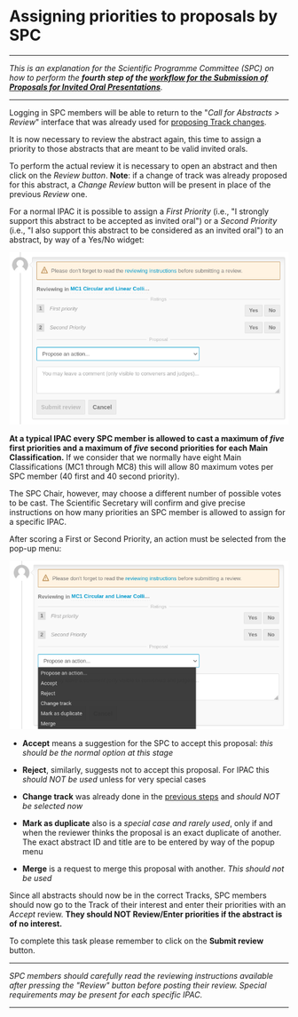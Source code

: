 # Assigning priorities to proposals by SPC

---

*This is an explanation for the Scientific Programme Committee (SPC) on how to perform the **fourth step of the [workflow for the Submission of Proposals for Invited Oral Presentations](intro.md#normal-ipac-workflow)**.*

---

Logging in SPC members will be able to return to the "*Call for Abstracts > Review*" interface that was already used for [proposing Track changes](SPCtrackreview.md).

It is now necessary to review the abstract again, this time to assign a priority to those abstracts that are meant to be valid invited orals.

To perform the actual review it is necessary to open an abstract and then click on the *Review button*. 
**Note**: if a change of track was already proposed for this abstract, a *Change Review* button will be present in place of the previous *Review* one. 

For a normal IPAC it is possible to assign a *First Priority* (i.e., "I strongly support this abstract to be accepted as invited oral") or a *Second Priority* (i.e., "I also support this abstract to be considered as an invited oral") to an abstract, by way of a Yes/No widget: 

![](img/ratings.png)

**At a typical IPAC every SPC member is allowed to cast a maximum of *five* first priorities and a maximum of *five* second priorities for each Main Classification.** If we consider that we normally have eight Main Classifications (MC1 through MC8) this will allow 80 maximum votes per SPC member (40 first and 40 second priority).

The SPC Chair, however, may choose a different number of possible votes to be cast. The Scientific Secretary will confirm and give precise instructions on how many priorities an SPC member is allowed to assign for a specific IPAC.



After scoring a First or Second Priority, an action must be selected from the pop-up menu:

![](img/action.png)

- **Accept** means a suggestion for the SPC to accept this proposal: *this should be the normal option at this stage*

- **Reject**, similarly, suggests not to accept this proposal. For IPAC this *should NOT be used* unless for very special cases

- **Change track** was already done in the [previous steps](SPCtrackreview.md) and *should NOT be selected now*

- **Mark as duplicate** also is a *special case and rarely used*, only if and when the reviewer thinks the proposal is an exact duplicate of another. The exact abstract ID and title are to be entered by way of the popup menu

- **Merge** is a request to merge this proposal with another. *This should not be used*

Since all abstracts should now be in the correct Tracks, SPC members should now go to the Track of their interest and enter their priorities with an *Accept* review. **They should NOT Review/Enter priorities if the abstract is of no interest.**

To complete this task please remember to click on the **Submit review** button.

---

*SPC members should carefully read the reviewing instructions available after pressing the "Review" button before posting their review. Special requirements may be present for each specific IPAC.*

---
